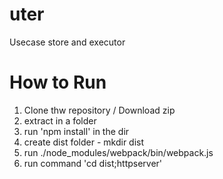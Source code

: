 # uter
Usecase store and executor

# How to Run 
1. Clone thw repository / Download zip 
2. extract in a folder
3. run 'npm install' in the dir
4. create dist folder - mkdir dist
5. run ./node_modules/webpack/bin/webpack.js
6. run command 'cd dist;httpserver'
